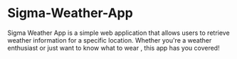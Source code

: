 # Sigma-Weather-App
Sigma Weather App is a simple web application that allows users to retrieve weather information for a specific location. Whether you're a weather enthusiast or just want to know what to wear , this app has you covered!
